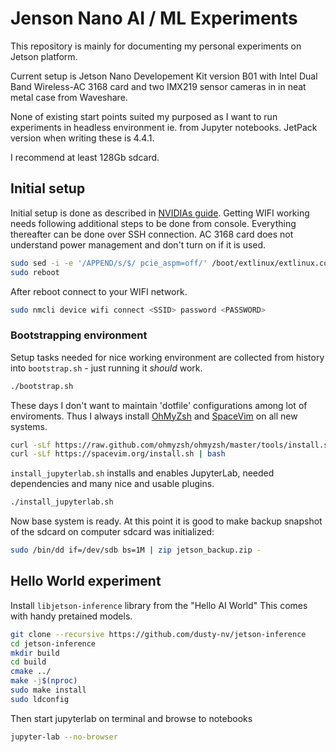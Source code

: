 # Jenson Nano AI / ML Experiments

This repository is mainly for documenting my personal experiments on Jetson platform.

Current setup is Jetson Nano Developement Kit version B01 with Intel Dual Band Wireless-AC 3168 card
and two IMX219 sensor cameras in in neat metal case from Waveshare.

None of existing start points suited my purposed as I want to run experiments in headless environment ie. from Jupyter notebooks.
JetPack version when writing these is 4.4.1.

I recommend at least 128Gb sdcard.

## Initial setup

Initial setup is done as described in [NVIDIAs guide](https://developer.nvidia.com/embedded/learn/get-started-jetson-nano-devkit).
Getting WIFI working needs following additional steps to be done from console. Everything thereafter can be done over SSH connection.
AC 3168 card does not understand power management and don't turn on if it is used.

```bash
sudo sed -i -e '/APPEND/s/$/ pcie_aspm=off/' /boot/extlinux/extlinux.conf
sudo reboot
```

After reboot connect to your WIFI network.
```bash
sudo nmcli device wifi connect <SSID> password <PASSWORD>
```

### Bootstrapping environment
Setup tasks needed for nice working environment are collected from history into `bootstrap.sh` - just running it *should* work.

```bash
./bootstrap.sh
```
These days I don't want to maintain 'dotfile' configurations among lot of enviroments. Thus I always install
[OhMyZsh](https://ohmyz.sh/) and [SpaceVim](https://spacevim.org/) on all new systems.

```bash
curl -sLf https://raw.github.com/ohmyzsh/ohmyzsh/master/tools/install.sh | bash
curl -sLf https://spacevim.org/install.sh | bash
````

`install_jupyterlab.sh` installs and enables JupyterLab, needed dependencies and many nice and usable plugins.

```bash
./install_jupyterlab.sh
```
Now base system is ready.
At this point it is good to make backup snapshot of the sdcard on computer sdcard was initialized:
```bash
sudo /bin/dd if=/dev/sdb bs=1M | zip jetson_backup.zip -
```

## Hello World experiment

Install `libjetson-inference` library from the "Hello AI World"
This comes with handy pretained models.

```bash
git clone --recursive https://github.com/dusty-nv/jetson-inference
cd jetson-inference
mkdir build
cd build
cmake ../
make -j$(nproc)
sudo make install
sudo ldconfig
```

Then start jupyterlab on terminal and browse to notebooks
```bash
jupyter-lab --no-browser
```

